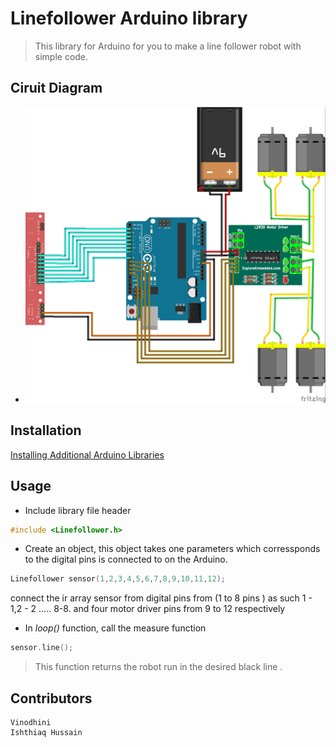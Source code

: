 # Linefollower Arduino library


> This library for Arduino for you to make a line follower robot  with simple code.



## Ciruit Diagram
+ ![Wiring](https://github.com/Ishthiaq-Hussain/LINE-FOLLOWER-LIBRARY/blob/master/circuit%20diagram_bb.jpg)

## Installation
[Installing Additional Arduino Libraries](https://www.arduino.cc/en/Guide/Libraries)

## Usage
+ Include library file header
```cpp
#include <Linefollower.h>
```

+ Create an object, this object takes one parameters which corressponds to the digital pins is connected to on the Arduino.
```cpp
Linefollower sensor(1,2,3,4,5,6,7,8,9,10,11,12);
```
connect the ir array sensor from digital pins from (1 to 8 pins ) as such 1 - 1,2 - 2 ..... 8-8. and four motor driver pins from 9 to 12 respectively
+ In *loop()* function, call the measure function
```cpp
sensor.line();
```
> This function returns the robot run in the desired black line .

## Contributors
    Vinodhini
    Ishthiaq Hussain
    
